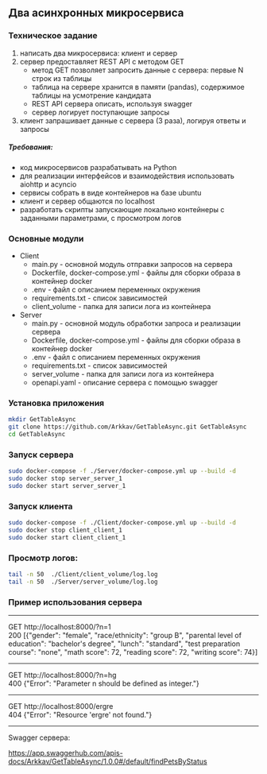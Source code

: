 ## Два асинхронных микросервиса
### Техническое задание
1. написать два микросервиса: клиент и сервер
2. сервер предоставляет REST API с методом GET
   - метод GET позволяет запросить данные с сервера: первые N строк из таблицы
   - таблица на сервере хранится в памяти (pandas), содержимое таблицы на усмотрение кандидата
   - REST API сервера описать, используя swagger
   - сервер логирует поступающие запросы
3. клиент запрашивает данные с сервера (3 раза), логируя ответы и запросы 
   
##### Требования:
   - код микросервисов разрабатывать на Python 
   - для реализации интерфейсов и взаимодействия использовать aiohttp и acyncio
   - сервисы собрать в виде контейнеров на базе ubuntu 
   - клиент и сервер общаются по localhost
   - разработать скрипты запускающие локально контейнеры с заданными параметрами, с просмотром логов

### Основные модули

- Client
    - main.py - основной модуль отправки запросов на сервера
    - Dockerfile, docker-compose.yml - файлы для сборки образа в контейнер docker
    - .env - файл с описанием переменных окружения
    - requirements.txt - список зависимостей
    - client_volume - папка для записи лога из контейнера
- Server
    - main.py - основной модуль обработки запроса и реализации сервера
    - Dockerfile, docker-compose.yml - файлы для сборки образа в контейнер docker
    - .env - файл с описанием переменных окружения
    - requirements.txt - список зависимостей
    - server_volume - папка для записи лога из контейнера
    - openapi.yaml - описание сервера с помощью swagger

### Установка приложения 
```bash
mkdir GetTableAsync
git clone https://github.com/Arkkav/GetTableAsync.git GetTableAsync
cd GetTableAsync
```

### Запуск сервера
```bash
sudo docker-compose -f ./Server/docker-compose.yml up --build -d
sudo docker stop server_server_1
sudo docker start server_server_1
```

### Запуск клиента
```bash
sudo docker-compose -f ./Client/docker-compose.yml up --build -d
sudo docker stop client_client_1
sudo docker start client_client_1
```
### Просмотр логов:
```bash
tail -n 50  ./Client/client_volume/log.log
tail -n 50  ./Server/server_volume/log.log
```
### Пример использования сервера

---
GET http://localhost:8000/?n=1 \
200 
[{"gender": "female", 
"race/ethnicity": "group B", 
"parental level of education": "bachelor's degree", 
"lunch": "standard", 
"test preparation course": "none", 
"math score": 72, 
"reading score": 72, 
"writing score": 74}]

---
GET http://localhost:8000/?n=hg \
400 {"Error": "Parameter n should be defined as integer."}

---
GET http://localhost:8000/ergre \
404 {"Error": "Resource 'ergre' not found."}

---
Swagger сервера:

https://app.swaggerhub.com/apis-docs/Arkkav/GetTableAsync/1.0.0#/default/findPetsByStatus